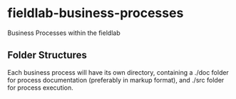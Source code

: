# fieldlab-business-processes
Business Processes within the fieldlab

## Folder Structures

Each business process will have its own directory, containing a ./doc folder for process documentation (preferably in markup format), and ./src folder for process execution.